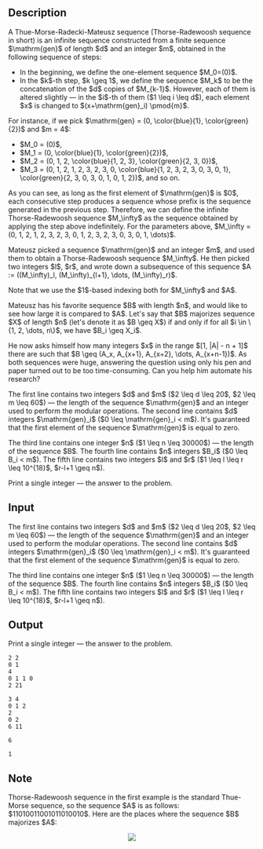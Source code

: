 ## Description

<div><p>A <span class="tex-font-style-it">Thue-Morse-Radecki-Mateusz sequence</span> (Thorse-Radewoosh sequence in short) is an infinite sequence constructed from a finite sequence $\mathrm{gen}$ of length $d$ and an integer $m$, obtained in the following sequence of steps:</p><ul> <li> In the beginning, we define the one-element sequence $M_0=(0)$.</li><li> In the $k$-th step, $k \geq 1$, we define the sequence $M_k$ to be the concatenation of the $d$ copies of $M_{k-1}$. However, each of them is altered slightly — in the $i$-th of them ($1 \leq i \leq d$), each element $x$ is changed to $(x+\mathrm{gen}_i) \pmod{m}$. </li></ul><p>For instance, if we pick $\mathrm{gen} = (0, \color{blue}{1}, \color{green}{2})$ and $m = 4$: </p><ul> <li> $M_0 = (0)$, </li><li> $M_1 = (0, \color{blue}{1}, \color{green}{2})$, </li><li> $M_2 = (0, 1, 2, \color{blue}{1, 2, 3}, \color{green}{2, 3, 0})$, </li><li> $M_3 = (0, 1, 2, 1, 2, 3, 2, 3, 0, \color{blue}{1, 2, 3, 2, 3, 0, 3, 0, 1}, \color{green}{2, 3, 0, 3, 0, 1, 0, 1, 2})$, and so on. </li></ul><p>As you can see, as long as the first element of $\mathrm{gen}$ is $0$, each consecutive step produces a sequence whose prefix is the sequence generated in the previous step. Therefore, we can define the infinite Thorse-Radewoosh sequence $M_\infty$ as the sequence obtained by applying the step above indefinitely. For the parameters above, $M_\infty = (0, 1, 2, 1, 2, 3, 2, 3, 0, 1, 2, 3, 2, 3, 0, 3, 0, 1, \dots)$.</p><p>Mateusz picked a sequence $\mathrm{gen}$ and an integer $m$, and used them to obtain a Thorse-Radewoosh sequence $M_\infty$. He then picked two integers $l$, $r$, and wrote down a subsequence of this sequence $A := ((M_\infty)_l, (M_\infty)_{l+1}, \dots, (M_\infty)_r)$.</p><p>Note that we use the $1$-based indexing both for $M_\infty$ and $A$.</p><p>Mateusz has his favorite sequence $B$ with length $n$, and would like to see how large it is compared to $A$. Let's say that $B$ majorizes sequence $X$ of length $n$ (let's denote it as $B \geq X$) if and only if for all $i \in \{1, 2, \dots, n\}$, we have $B_i \geq X_i$.</p><p>He now asks himself how many integers $x$ in the range $[1, |A| - n + 1]$ there are such that $B \geq (A_x, A_{x+1}, A_{x+2}, \dots, A_{x+n-1})$. As both sequences were huge, answering the question using only his pen and paper turned out to be too time-consuming. Can you help him automate his research?</p></div><div class="input-specification"><p>The first line contains two integers $d$ and $m$ ($2 \leq d \leq 20$, $2 \leq m \leq 60$) — the length of the sequence $\mathrm{gen}$ and an integer used to perform the modular operations. The second line contains $d$ integers $\mathrm{gen}_i$ ($0 \leq \mathrm{gen}_i &lt; m$). It's guaranteed that the first element of the sequence $\mathrm{gen}$ is equal to zero.</p><p>The third line contains one integer $n$ ($1 \leq n \leq 30000$) — the length of the sequence $B$. The fourth line contains $n$ integers $B_i$ ($0 \leq B_i &lt; m$). The fifth line contains two integers $l$ and $r$ ($1 \leq l \leq r \leq 10^{18}$, $r-l+1 \geq n$).</p></div><div class="output-specification"><p>Print a single integer — the answer to the problem.</p></div>

## Input

<p>The first line contains two integers $d$ and $m$ ($2 \leq d \leq 20$, $2 \leq m \leq 60$) — the length of the sequence $\mathrm{gen}$ and an integer used to perform the modular operations. The second line contains $d$ integers $\mathrm{gen}_i$ ($0 \leq \mathrm{gen}_i &lt; m$). It's guaranteed that the first element of the sequence $\mathrm{gen}$ is equal to zero.</p><p>The third line contains one integer $n$ ($1 \leq n \leq 30000$) — the length of the sequence $B$. The fourth line contains $n$ integers $B_i$ ($0 \leq B_i &lt; m$). The fifth line contains two integers $l$ and $r$ ($1 \leq l \leq r \leq 10^{18}$, $r-l+1 \geq n$).</p>

## Output

<p>Print a single integer — the answer to the problem.</p>





```input1
2 2
0 1
4
0 1 1 0
2 21
```




```input2
3 4
0 1 2
2
0 2
6 11
```




```output1
6
```




```output2
1
```



## Note

<p>Thorse-Radewoosh sequence in the first example is the standard Thue-Morse sequence, so the sequence $A$ is as follows: $11010011001011010010$. Here are the places where the sequence $B$ majorizes $A$:</p><center> <img class="tex-graphics" src="file://vpxM8dxq.png" style="max-width: 100.0%;max-height: 100.0%;"> </center>
